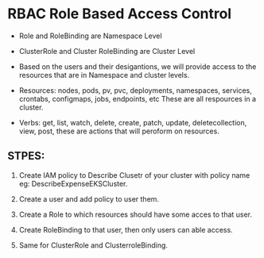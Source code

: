 # RBAC Role Based Access Control
* Role and RoleBinding are Namespace Level
* ClusterRole and Cluster RoleBinding are Cluster Level
* Based on the users and their desigantions, we will provide access to the resources that are in Namespace and cluster levels.

* Resources: nodes, pods, pv, pvc, deployments, namespaces, services, crontabs, configmaps, jobs, endpoints, etc These are all respources in a cluster.

* Verbs: get, list, watch, delete, create, patch, update, deletecollection, view, post, these are actions that will peroform on resources.


## STPES:
1. Create IAM policy to Describe Clusetr of your cluster with policy name eg: DescribeExpenseEKSCluster.

2. Create a user and add policy to user them.

3. Create a Role to which resources should have some acces to that user.

4. Create RoleBinding to that user, then only users can able access.

5. Same for ClusterRole and ClusterroleBinding.


